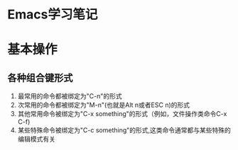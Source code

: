 # Emacs学习笔记
# 基本操作
## 各种组合键形式
1. 最常用的命令都被绑定为"C-n"的形式
2. 次常用的命令都被绑定为"M-n"(也就是Alt n或者ESC n)的形式
3. 其他常用命令被绑定为"C-x something"的形式（例如，文件操作类命令C-x C-f)
4. 某些特殊命令被绑定为"C-c something"的形式,这类命令通常都与某些特殊的编辑模式有关

